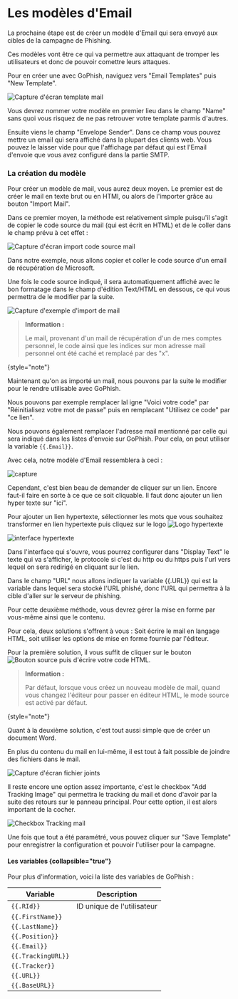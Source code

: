 # Les modèles d&apos;Email

La prochaine étape est de créer un modèle d'Email qui sera envoyé aux cibles de la campagne de Phishing.

Ces modèles vont être ce qui va permettre aux attaquant de tromper les utilisateurs et donc de pouvoir comettre leurs attaques.

Pour en créer une avec GoPhish, naviguez vers "Email Templates" puis "New Template".

<img src="mail_template_vierge.PNG" alt="Capture d'écran template mail"/>

Vous devrez nommer votre modèle en premier lieu dans le champ "Name" sans quoi vous risquez de ne pas retrouver votre template parmis d'autres.

Ensuite viens le champ "Envelope Sender". Dans ce champ vous pouvez mettre un email qui sera affiché dans la plupart des clients web. Vous pouvez le laisser vide pour que l'affichage par défaut qui est l'Email d'envoie que vous avez configuré dans la partie SMTP.

### La création du modèle

Pour créer un modèle de mail, vous aurez deux moyen. Le premier est de créer le mail en texte brut ou en HTMl, ou alors de l'importer grâce au bouton "Import Mail".


<tabs>
<tab title="Import Mail">

Dans ce premier moyen, la méthode est relativement simple puisqu'il s'agit de copier le code source du mail (qui est écrit en HTML) et de le coller dans le champ prévu à cet effet :

<img src="import_mail.PNG" alt="Capture d'écran import code source mail"/>

Dans notre exemple, nous allons copier et coller le code source d'un email de récupération de Microsoft.

Une fois le code source indiqué, il sera automatiquement affiché avec le bon formatage dans le champ d'édition Text/HTML en dessous, ce qui vous permettra de le modifier par la suite.

<img src="html_filled_import.PNG" alt="Capture d'exemple d'import de mail"/>

> **Information :**
> 
> Le mail, provenant d'un mail de récupération d'un de mes comptes personnel, le code ainsi que les indices sur mon adresse mail personnel ont été caché et remplacé par des "x".
> 
{style="note"}

Maintenant qu'on as importé un mail, nous pouvons par la suite le modifier pour le rendre utilisable avec GoPhish.

Nous pouvons par exemple remplacer lal igne "Voici votre code" par "Réinitialisez votre mot de passe" puis en remplacant "Utilisez ce code" par "ce lien".

Nous pouvons également remplacer l'adresse mail mentionné par celle qui sera indiqué dans les listes d'envoie sur GoPhish. Pour cela, on peut utiliser la variable `{{.Email}}`.

Avec cela, notre modèle d'Email ressemblera à ceci :

<img src="mail_filled_import_modified_1.PNG" alt="capture"/>

Cependant, c'est bien beau de demander de cliquer sur un lien. Encore faut-il faire en sorte à ce que ce soit cliquable. Il faut donc ajouter un lien hyper texte sur "ici".

Pour ajouter un lien hypertexte, sélectionner les mots que vous souhaitez transformer en lien hypertexte puis cliquez sur le logo
<img src="logo_hypertexte.PNG" alt="Logo hypertexte"/>

<img src="hypertexte.PNG" alt="interface hypertexte"/>

Dans l'interface qui s'ouvre, vous pourrez configurer dans "Display Text" le texte qui va s'afficher, le protocole si c'est du http ou du https puis l'url vers lequel on sera redirigé en cliquant sur le lien.

Dans le champ "URL" nous allons indiquer la variable {{.URL}} qui est la variable dans lequel sera stocké l'URL phishé, donc l'URL qui permettra à la cible d'aller sur le serveur de phishing.

</tab>
<tab title="Text/HTML">

Pour cette deuxième méthode, vous devrez gérer la mise en forme par vous-même ainsi que le contenu.

Pour cela, deux solutions s'offrent à vous : Soit écrire le mail en langage HTML, soit utiliser les options de mise en forme fournie par l'éditeur.

Pour la première solution, il vous suffit de cliquer sur le bouton 
<img src="source_button.PNG" alt="Bouton source"/> puis d'écrire votre code HTML.

> **Information :**
> 
> Par défaut, lorsque vous créez un nouveau modèle de mail, quand vous changez l'éditeur pour passer en éditeur HTML, le mode source est activé par défaut.
> 
{style="note"}

Quant à la deuxième solution, c'est tout aussi simple que de créer un document Word.

</tab>
</tabs>

En plus du contenu du mail en lui-même, il est tout à fait possible de joindre des fichiers dans le mail.

<img src="attached_file_mail.PNG" alt="Capture d'écran fichier joints"/>

Il reste encore une option assez importante, c'est le checkbox "Add Tracking Image" qui permettra le tracking du mail et donc d'avoir par la suite des retours sur le panneau principal.
Pour cette option, il est alors important de la cocher.

<img src="tracking_mail.PNG" alt="Checkbox Tracking mail"/>

Une fois que tout a été paramétré, vous pouvez cliquer sur "Save Template" pour enregistrer la configuration et pouvoir l'utiliser pour la campagne.

#### Les variables {collapsible="true"}

Pour plus d'information, voici la liste des variables de GoPhish :

| Variable           | Description                |
|--------------------|----------------------------|
| `{{.RId}}`         | ID unique de l'utilisateur |
| `{{.FirstName}}`   |                            |
| `{{.LastName}}`    |                            |
| `{{.Position}}`    |                            |
| `{{.Email}}`       |                            |
| `{{.TrackingURL}}` |                            |
| `{{.Tracker}}`     |                            |
| `{{.URL}}`         |                            |
| `{{.BaseURL}}`     |                            |
